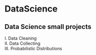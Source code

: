 # DataScience
## Data Science small projects 

I.   Data Cleaning  <br>
II.  Data Collecting <br>
III. Probabilistic Distributions
